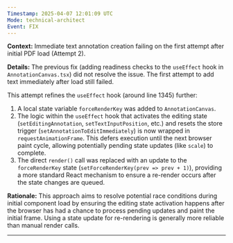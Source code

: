 ```yaml
---
Timestamp: 2025-04-07 12:01:09 UTC
Mode: technical-architect
Event: FIX
---
```


**Context:** Immediate text annotation creation failing on the first attempt after initial PDF load (Attempt 2).

**Details:**
The previous fix (adding readiness checks to the `useEffect` hook in `AnnotationCanvas.tsx`) did not resolve the issue. The first attempt to add text immediately after load still failed.

This attempt refines the `useEffect` hook (around line 1345) further:
1.  A local state variable `forceRenderKey` was added to `AnnotationCanvas`.
2.  The logic within the `useEffect` hook that activates the editing state (`setEditingAnnotation`, `setTextInputPosition`, etc.) and resets the store trigger (`setAnnotationToEditImmediately`) is now wrapped in `requestAnimationFrame`. This defers execution until the next browser paint cycle, allowing potentially pending state updates (like `scale`) to complete.
3.  The direct `render()` call was replaced with an update to the `forceRenderKey` state (`setForceRenderKey(prev => prev + 1)`), providing a more standard React mechanism to ensure a re-render occurs after the state changes are queued.

**Rationale:**
This approach aims to resolve potential race conditions during initial component load by ensuring the editing state activation happens after the browser has had a chance to process pending updates and paint the initial frame. Using a state update for re-rendering is generally more reliable than manual render calls.

---